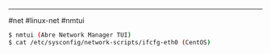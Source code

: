 ----

 #net #linux-net #nmtui
```bash
$ nmtui (Abre Network Manager TUI)
$ cat /etc/sysconfig/network-scripts/ifcfg-eth0 (CentOS)


```